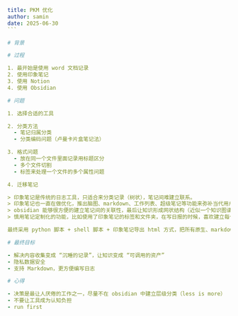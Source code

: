 ``````yaml
title: PKM 优化
author: samin
date: 2025-06-30
```

# 背景

# 过程

1. 最开始是使用 word 文档记录
2. 使用印象笔记
3. 使用 Notion
4. 使用 Obsidian

# 问题

1. 选择合适的工具

2. 分类方法
  - 笔记归属分类
  - 分类编码问题（卢曼卡片盒笔记法）

3. 格式问题
  - 放在同一个文件里面记录用标题区分
  - 多个文件切割
  - 标签来处理一个文件的多个属性问题

4. 迁移笔记

> 印象笔记是传统的日志工具，只适合来分类记录（树状），笔记间难建立联系。
> 印象笔记也一直在做优化，推出脑图、markdown、工作列表、超级笔记等功能来弥补当代用户的需求，但是体验非常差，一直以来没有很好的升级优化。
> obsidian 能够很方便的建立笔记间的关联性，最后让知识形成网状结构（近似一个知识图谱）
> 慎用笔记定制化的功能，比如使用了印象笔记的标签和文件夹，在写日报的时候，喜欢建立每个月的文件夹，导致日志名只用了日来命名，迁移工作导致重名严重，无法批量处理

最终采用 python 脚本 + shell 脚本 + 印象笔记导出 html 方式，把所有原生、markdown 的印象笔记迁移到 Obsidian

# 最终目标

- 解决内容收集变成 “沉睡的记录”，让知识变成 “可调用的资产”
- 隐私数据安全
- 支持 Markdown，更方便编写日志

# 心得

- 决策是最让人厌倦的工作之一，尽量不在 obsidian 中建立层级分类（less is more）
- 不要让工具成为认知负担
- run first